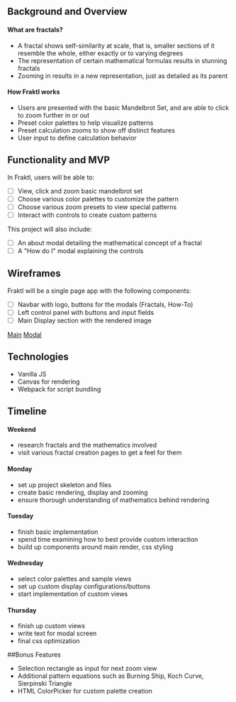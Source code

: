 ## Background and Overview

#### What are fractals? 
- A fractal shows self-similarity at scale, that is, smaller sections of it resemble the whole, either exactly or to varying degrees
- The representation of certain mathematical formulas results in stunning fractals
- Zooming in results in a new representation, just as detailed as its parent

#### How Fraktl works
- Users are presented with the basic Mandelbrot Set, and are able to click to zoom further in or out
- Preset color palettes to help visualize patterns
- Preset calculation zooms to show off distinct features
- User input to define calculation behavior


## Functionality and MVP
In Fraktl, users will be able to:
- [ ] View, click and zoom basic mandelbrot set 
- [ ] Choose various color palettes to customize the pattern
- [ ] Choose various zoom presets to view special patterns
- [ ] Interact with controls to create custom patterns

This project will also include: 
- [ ] An about modal detailing the mathematical concept of a fractal
- [ ] A "How do I" modal explaining the controls

## Wireframes
Fraktl will be a single page app with the following components:
- [ ] Navbar with logo, buttons for the modals (Fractals, How-To)
- [ ] Left control panel with buttons and input fields
- [ ] Main Display section with the rendered image

[Main](https://raw.githubusercontent.com/ck2germany/Fraktl/master/Wireframes/Frktl_Main.png)
[Modal](https://raw.githubusercontent.com/ck2germany/Fraktl/master/Wireframes/Frktl_Modal.png)

## Technologies
- Vanilla JS
- Canvas for rendering
- Webpack for script bundling

## Timeline
#### Weekend
- research fractals and the mathematics involved
- visit various fractal creation pages to get a feel for them

#### Monday
- set up project skeleton and files
- create basic rendering, display and zooming
- ensure thorough understanding of mathematics behind rendering

#### Tuesday
- finish basic implementation
- spend time examining how to best provide custom interaction
- build up components around main render, css styling

#### Wednesday 
- select color palettes and sample views
- set up custom display configurations/buttons
- start implementation of custom views

#### Thursday
- finish up custom views
- write text for modal screen
- final css optimization

##Bonus Features
- Selection rectangle as input for next zoom view
- Additional pattern equations such as Burning Ship, Koch Curve, Sierpinski Triangle
- HTML ColorPicker for custom palette creation




